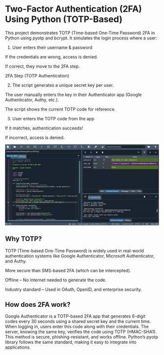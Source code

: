 # Two-Factor Authentication (2FA) Using Python (TOTP-Based)

This project demonstrates TOTP (Time-based One-Time Password) 2FA in Python using pyotp and bcrypt. It simulates the login process where a user:

1. User enters their username & password

If the credentials are wrong, access is denied.

If correct, they move to the 2FA step.

2FA Step (TOTP Authentication)

2. The script generates a unique secret key per user.
   
The user manually enters the key in their Authenticator app (Google Authenticator, Authy, etc.).

The script shows the current TOTP code for reference.

3. User enters the TOTP code from the app

If it matches, authentication succeeds!

If incorrect, access is denied.

![Scrrenshot of Project](2FAscreenshot.png)

## Why TOTP?
TOTP (Time-based One-Time Password) is widely used in real-world authentication systems like Google Authenticator, Microsoft Authenticator, and Authy.

More secure than SMS-based 2FA (which can be intercepted).

Offline – No internet needed to generate the code.

Industry standard – Used in OAuth, OpenID, and enterprise security.

## How does 2FA work?
Google Authenticator is a TOTP-based 2FA app that generates 6-digit codes every 30 seconds using a shared secret key and the current time. When logging in, users enter this code along with their credentials. The server, knowing the same key, verifies the code using TOTP (HMAC-SHA1). This method is secure, phishing-resistant, and works offline. Python’s pyotp library follows the same standard, making it easy to integrate into applications.
